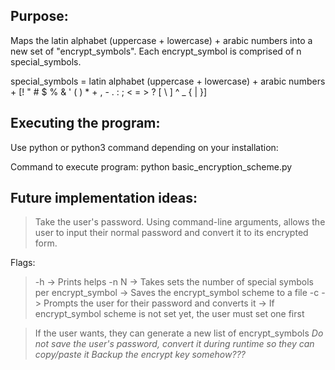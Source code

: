 ## Purpose:

Maps the latin alphabet (uppercase + lowercase) + arabic numbers into a new set of "encrypt_symbols". Each encrypt_symbol is comprised of n special_symbols.

special_symbols = latin alphabet (uppercase + lowercase) + arabic numbers + [! " # $ % & ' ( ) * + , - . : ; < = > ? [ \ ] ^ _ { | }]

## Executing the program:

Use python or python3 command depending on your installation:

Command to execute program: python basic_encryption_scheme.py

## Future implementation ideas:


> Take the user's password. Using command-line arguments, allows the user to input their normal password and convert it to its encrypted form.

Flags:
> -h -> Prints helps
> -n N -> Takes sets the number of special symbols per encrypt_symbol
       -> Saves the encrypt_symbol scheme to a file
> -c -> Prompts the user for their password and converts it
     -> If encrypt_symbol scheme is not set yet, the user must set one first

> If the user wants, they can generate a new list of encrypt_symbols
> *Do not save the user's password, convert it during runtime so they can copy/paste it*
> *Backup the encrypt key somehow???*
